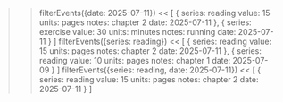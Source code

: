 >> filterEvents({date: 2025-07-11})
<< 
[
	{
		series: reading
		value: 15
		units: pages
		notes: chapter 2
		date: 2025-07-11
	},
	{
		series: exercise
		value: 30
		units: minutes
		notes: running
		date: 2025-07-11
	}
]
>> filterEvents({series: reading})
<<
[
	{
		series: reading
		value: 15
		units: pages
		notes: chapter 2
		date: 2025-07-11
	},
	{
		series: reading
		value: 10
		units: pages
		notes: chapter 1
		date: 2025-07-09
	}
]
>> filterEvents({series: reading, date: 2025-07-11})
<<
[
	{
		series: reading
		value: 15
		units: pages
		notes: chapter 2
		date: 2025-07-11
	}
]